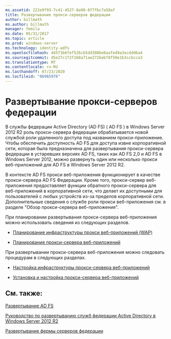 ```yaml
---
ms.assetid: 222e9f93-7c41-4527-8a98-8f7fbc7a58af
title: Развертывание прокси-серверов федерации
author: billmath
ms.author: billmath
manager: femila
ms.date: 05/31/2017
ms.topic: article
ms.prod: windows-server
ms.technology: identity-adfs
ms.openlocfilehash: 445f3b6fef526cb5dd308be8aafe49a3ecddd6a4
ms.sourcegitcommit: d5e27c1f2f168a71ae272bebf8f50e1b3ccbcca3
ms.translationtype: MT
ms.contentlocale: ru-RU
ms.lasthandoff: 07/23/2020
ms.locfileid: "86965976"
---
```

# <a name="deploying-federation-server-proxies"></a>Развертывание прокси-серверов федерации

В службы федерации Active Directory (AD FS) \( AD FS \) в Windows Server 2012 R2 роль прокси-сервера федерации обрабатывается новой службой роли удаленного доступа под названием прокси-приложение. Чтобы обеспечить доступность AD FS для доступа извне корпоративной сети, которая была предназначена для развертывания прокси-сервера федерации в устаревших версиях AD FS, таких как AD FS 2,0 и AD FS в Windows Server 2012, можно развернуть один или несколько прокси веб-приложений для AD FS в Windows Server 2012 R2.  
  
В контексте AD FS прокси веб-приложения функционирует в качестве прокси-сервера AD FS Федерации. Кроме того, прокси-сервер веб-приложения предоставляет функции обратного прокси-сервера для веб-приложений в корпоративной сети, что делает их доступными для пользователей с любых устройств из-за пределов корпоративной сети. Дополнительные сведения о службе роли прокси веб-приложения см. в разделе "Обзор прокси-сервера веб-приложения".  
  
При планировании развертывания прокси-сервера веб-приложения можно использовать сведения из следующих разделов.  
  
-   [Планирование инфраструктуры прокси веб-приложений (WAP)](/previous-versions/orphan-topics/ws.11/dn383648(v=ws.11))  
  
-   [Планирование прокси-сервера веб-приложений](/previous-versions/orphan-topics/ws.11/dn383647(v=ws.11))  
  
При развертывании прокси-сервера веб-приложения можно следовать процедурам в следующих разделах.  
  
-   [Настройка инфраструктуры прокси-сервера веб-приложений](/previous-versions/windows/it-pro/windows-server-2012-R2-and-2012/dn383644(v=ws.11))  
  
-   [Установка и настройка прокси-сервера веб-приложений](/previous-versions/windows/it-pro/windows-server-2012-R2-and-2012/dn383662(v=ws.11))  
  
 
## <a name="see-also"></a>См. также: 

[Развертывание AD FS](../../ad-fs/AD-FS-Deployment.md)  

[Руководство по развертыванию служб федерации Active Directory в Windows Server 2012 R2](../../ad-fs/deployment/Windows-Server-2012-R2-AD-FS-Deployment-Guide.md)  
 
[Развертывание фермы серверов федерации](../../ad-fs/deployment/Deploying-a-Federation-Server-Farm.md)  
  
